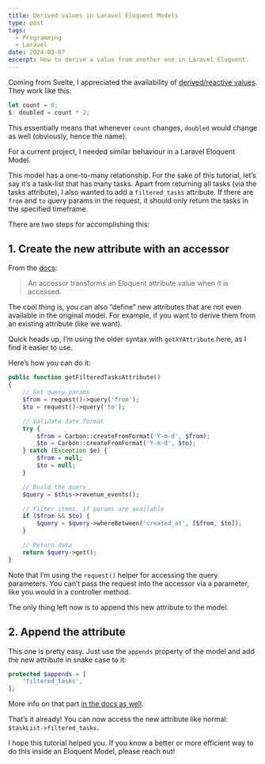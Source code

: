 ```yaml
---
title: Derived values in Laravel Eloquent Models
type: post
tags:
  - Programming
  - Laravel
date: 2024-03-07
excerpt: How to derive a value from another one in Laravel Eloquent.
---
```


Coming from Svelte, I appreciated the availability of [derived/reactive values](https://learn.svelte.dev/tutorial/reactive-declarations). They work like this:

```js
let count = 0;
$: doubled = count * 2;
```

This essentially means that whenever `count` changes, `doubled` would change as well (obviously, hence the name).

For a current project, I needed similar behaviour in a Laravel Eloquent Model.

This model has a one-to-many relationship. For the sake of this tutorial, let’s say it’s a task-list that has many tasks. Apart from returning all tasks (via the tasks attribute), I also wanted to add a `filtered_tasks` attribute. If there are `from` and `to` query params in the request, it should only return the tasks in the specified timeframe.

There are two steps for accomplishing this:

## 1. Create the new attribute with an accessor

From the [docs](https://laravel.com/docs/10.x/eloquent-mutators#accessors-and-mutators):

> An accessor transforms an Eloquent attribute value when it is accessed.

The cool thing is, you can also “define” new attributes that are not even available in the original model. For example, if you want to derive them from an existing attribute (like we want).

Quick heads up, I’m using the older syntax with `getXYAttribute` here, as I find it easier to use.

Here’s how you can do it:

```php
public function getFilteredTasksAttribute()
{
	// Get query params
    $from = request()->query('from');
    $to = request()->query('to');

    // Validate date format
    try {
        $from = Carbon::createFromFormat('Y-m-d', $from);
        $to = Carbon::createFromFormat('Y-m-d', $to);
    } catch (Exception $e) {
        $from = null;
        $to = null;
    }

    // Build the query
    $query = $this->revenue_events();

    // Filter items, if params are available
    if ($from && $to) {
        $query = $query->whereBetween('created_at', [$from, $to]);
    }

    // Return data
    return $query->get();
}
```

Note that I’m using the `request()` helper for accessing the query parameters. You can’t pass the request into the accessor via a parameter, like you would in a controller method.

The only thing left now is to append this new attribute to the model.

## 2. Append the attribute

This one is pretty easy. Just use the `appends` property of the model and add the new attribute in snake case to it:

```php
protected $appends = [
    'filtered_tasks',
];
```

More info on that part [in the docs as well](https://laravel.com/docs/10.x/eloquent-serialization#appending-values-to-json).

That’s it already! You can now access the new attribute like normal: `$taskList->filtered_tasks`.

I hope this tutorial helped you. If you know a better or more efficient way to do this inside an Eloquent Model, please reach out!
